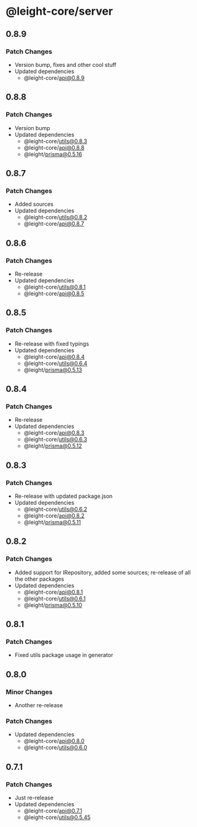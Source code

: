 # @leight-core/server

## 0.8.9

### Patch Changes

- Version bump, fixes and other cool stuff
- Updated dependencies
	- @leight-core/api@0.8.9

## 0.8.8

### Patch Changes

- Version bump
- Updated dependencies
	- @leight-core/utils@0.8.3
	- @leight-core/api@0.8.8
	- @leight/prisma@0.5.16

## 0.8.7

### Patch Changes

- Added sources
- Updated dependencies
	- @leight-core/utils@0.8.2
	- @leight-core/api@0.8.7

## 0.8.6

### Patch Changes

- Re-release
- Updated dependencies
	- @leight-core/utils@0.8.1
	- @leight-core/api@0.8.5

## 0.8.5

### Patch Changes

- Re-release with fixed typings
- Updated dependencies
	- @leight-core/api@0.8.4
	- @leight-core/utils@0.6.4
	- @leight/prisma@0.5.13

## 0.8.4

### Patch Changes

- Re-release
- Updated dependencies
	- @leight-core/api@0.8.3
	- @leight-core/utils@0.6.3
	- @leight/prisma@0.5.12

## 0.8.3

### Patch Changes

- Re-release with updated package.json
- Updated dependencies
	- @leight-core/utils@0.6.2
	- @leight-core/api@0.8.2
	- @leight/prisma@0.5.11

## 0.8.2

### Patch Changes

- Added support for IRepository, added some sources; re-release of all the other packages
- Updated dependencies
	- @leight-core/api@0.8.1
	- @leight-core/utils@0.6.1
	- @leight/prisma@0.5.10

## 0.8.1

### Patch Changes

- Fixed utils package usage in generator

## 0.8.0

### Minor Changes

- Another re-release

### Patch Changes

- Updated dependencies
	- @leight-core/api@0.8.0
	- @leight-core/utils@0.6.0

## 0.7.1

### Patch Changes

- Just re-release
- Updated dependencies
	- @leight-core/api@0.7.1
	- @leight-core/utils@0.5.45
